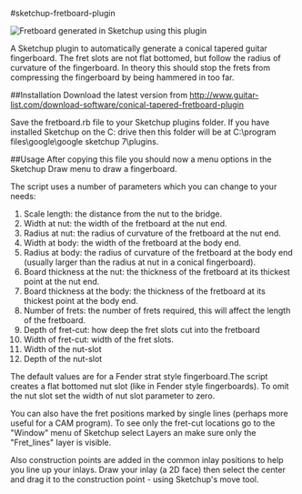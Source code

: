 #sketchup-fretboard-plugin

![Fretboard generated in Sketchup using this plugin](http://www.guitar-list.com/sites/default/files/styles/article-pic/public/gearpics/fretboard.JPG)

A Sketchup plugin to automatically generate a conical tapered guitar fingerboard. The fret slots are not flat bottomed, but follow the radius of curvature of the fingerboard. In theory this should stop the frets from compressing the fingerboard by being hammered in too far.

##Installation
Download the latest version from http://www.guitar-list.com/download-software/conical-tapered-fretboard-plugin

Save the fretboard.rb file to your Sketchup plugins folder. If you have installed Sketchup on the C: drive then this folder will be at C:\program files\google\google sketchup 7\plugins. 

##Usage
After copying this file you should now a menu options in the Sketchup Draw menu to draw a fingerboard.

The script uses a number of parameters which you can change to your needs:

1. Scale length: the distance from the nut to the bridge.
2. Width at nut: the width of the fretboard at the nut end.
3. Radius at nut: the radius of curvature of the fretboard at the nut end.
4. Width at body: the width of the fretboard at the body end.
5. Radius at body: the radius of curvature of the fretboard at the body end (usually larger than the radius at nut in a conical fingerboard).
6. Board thickness at the nut: the thickness of the fretboard at its thickest point at the nut end.
7. Board thickness at the body: the thickness of the fretboard at its thickest point at the body end.
8. Number of frets: the number of frets required, this will affect the length of the fretboard.
9. Depth of fret-cut: how deep the fret slots cut into the fretboard
10. Width of fret-cut: width of the fret slots.
11. Width of the nut-slot
12. Depth of the nut-slot

The default values are for a Fender strat style fingerboard.The script creates a flat bottomed nut slot (like in Fender style fingerboards). To omit the nut slot set the width of nut slot parameter to zero.

You can also have the fret positions marked by single lines (perhaps more useful for a CAM program). 
To see only the fret-cut locations go to the "Window" menu of Sketchup select Layers an make sure only the "Fret_lines" layer is visible.
 
Also construction points are added in the common inlay positions to help you line up your inlays. Draw your inlay (a 2D face) then select the center and drag it to the construction point - using Sketchup's move tool.
